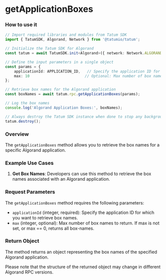 # getApplicationBoxes

### How to use it

```typescript
// Import required libraries and modules from Tatum SDK
import { TatumSDK, Algorand, Network } from '@tatumio/tatum';

// Initialize the Tatum SDK for Algorand
const tatum = await TatumSDK.init<Algorand>({ network: Network.ALGORAND_ALGOD });

// Define the input parameters in a single object
const params = {
    applicationId: APPLICATION_ID,   // Specify the application ID for which you want to retrieve box names.
    max: 10                         // Optional: Max number of box names to return. If max is not set, or max == 0, returns all box-names (number).
};

// Retrieve box names for the Algorand application
const boxNames = await tatum.rpc.getApplicationBoxes(params);

// Log the box names
console.log('Algorand Application Boxes:', boxNames);

// Always destroy the Tatum SDK instance when done to stop any background processes
tatum.destroy();
```

### Overview

The `getApplicationBoxes` method allows you to retrieve the box names for a specific Algorand application.

### Example Use Cases

1. **Get Box Names**: Developers can use this method to retrieve the box names associated with an Algorand application.

### Request Parameters

The `getApplicationBoxes` method requires the following parameters:

- `applicationId` (integer, required): Specify the application ID for which you want to retrieve box names.
- `max` (integer, optional): Max number of box names to return. If max is not set, or max == 0, returns all box-names.

### Return Object

The method returns an object representing the box names of the specified Algorand application.

Please note that the structure of the returned object may change in different Algorand RPC versions.

